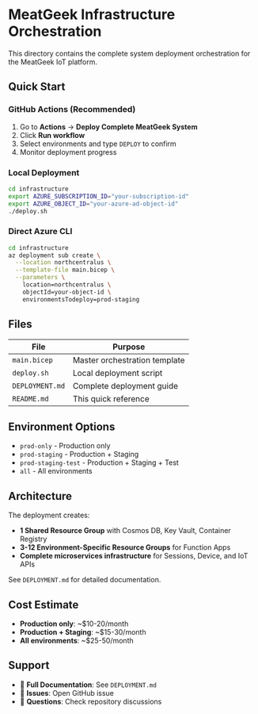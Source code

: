 # MeatGeek Infrastructure Orchestration

This directory contains the complete system deployment orchestration for the MeatGeek IoT platform.

## Quick Start

### GitHub Actions (Recommended)
1. Go to **Actions** → **Deploy Complete MeatGeek System**
2. Click **Run workflow**
3. Select environments and type `DEPLOY` to confirm
4. Monitor deployment progress

### Local Deployment
```bash
cd infrastructure
export AZURE_SUBSCRIPTION_ID="your-subscription-id"
export AZURE_OBJECT_ID="your-azure-ad-object-id"
./deploy.sh
```

### Direct Azure CLI
```bash
cd infrastructure
az deployment sub create \
  --location northcentralus \
  --template-file main.bicep \
  --parameters \
    location=northcentralus \
    objectId=your-object-id \
    environmentsTodeploy=prod-staging
```

## Files

| File | Purpose |
|------|---------|
| `main.bicep` | Master orchestration template |
| `deploy.sh` | Local deployment script |
| `DEPLOYMENT.md` | Complete deployment guide |
| `README.md` | This quick reference |

## Environment Options

- `prod-only` - Production only
- `prod-staging` - Production + Staging  
- `prod-staging-test` - Production + Staging + Test
- `all` - All environments

## Architecture

The deployment creates:
- **1 Shared Resource Group** with Cosmos DB, Key Vault, Container Registry
- **3-12 Environment-Specific Resource Groups** for Function Apps
- **Complete microservices infrastructure** for Sessions, Device, and IoT APIs

See `DEPLOYMENT.md` for detailed documentation.

## Cost Estimate

- **Production only**: ~$10-20/month
- **Production + Staging**: ~$15-30/month
- **All environments**: ~$25-50/month

## Support

- 📖 **Full Documentation**: See `DEPLOYMENT.md`
- 🐛 **Issues**: Open GitHub issue
- 💬 **Questions**: Check repository discussions